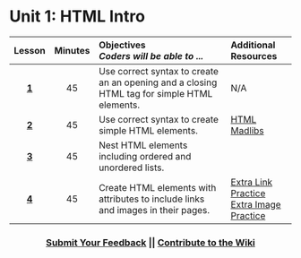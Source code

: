 # Unit 1: HTML Intro
|Lesson|Minutes|Objectives <br> *Coders will be able to ...*|Additional Resources|
|:-------:|:-------:|:-------|:-------|
|[**1**](https://docs.google.com/presentation/d/1HzOopTuIW7pD7YcoOloa199e1A_aq3DbAlkx8pePZvA/edit?usp=sharing)|45| Use correct syntax to create an an opening and a closing HTML tag for simple HTML elements. |N/A|
|[**2**](https://docs.google.com/presentation/d/1wRO99vG8nxiCPqQ_zUtmuttX5FDvQBkBAmWkUn4OQAA/edit?usp=sharing)|45|Use correct syntax to create simple HTML elements. |[HTML Madlibs](https://popcode.org/?gist=d80474fba512f1125127ace3120834ae)|
|[**3**](https://docs.google.com/presentation/d/1y6ToeKgovy-t439IlZ5Kb2Yk782SifwPEc33i7054AE/edit?usp=sharing)|45|Nest HTML elements including ordered and unordered lists.||
|[**4**](https://docs.google.com/presentation/d/1N-1PmHfFfOT6Ej0yNm0uXF3fpmJ43KJ9UIKKCP4E5Sg/edit?usp=sharing)|45| Create HTML elements with attributes to include links and images in their pages. |[Extra Link Practice](https://docs.google.com/presentation/d/16BcvV3tG--o31EHd42zul8RcAFiVz2VsFk2aTa5bAII/edit?usp=sharing)<br>[Extra Image Practice](https://docs.google.com/presentation/d/1o01iKOLNP2Hoa81v0evN-OyfnCdR1-6rqBkPD5TcUG0/edit?usp=sharing)|



 <h3 align="center"><a href="https://docs.google.com/forms/d/e/1FAIpQLSfx0wkLyw_jSOhWR2yY8GTR8TV2NXYZc40us7aPHnl9bO6WAQ/viewform">Submit Your Feedback</a> || <a href="https://github.com/ScriptEdcurriculum/curriculum17-18/wiki/1.-Foundations#unit-1-html">Contribute to the Wiki</a></h3> 
